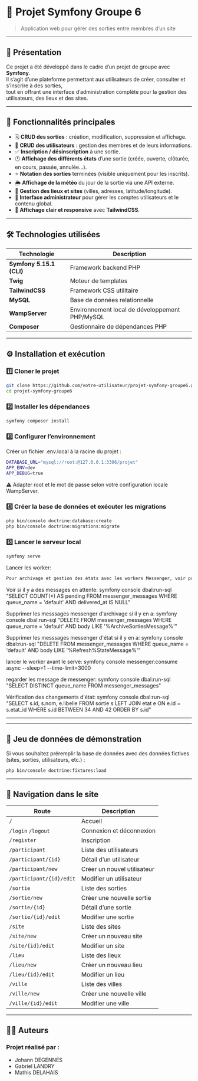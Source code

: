 # 🧭 Projet Symfony Groupe 6

> Application web pour gérer des sorties entre membres d’un site

---

## 🚀 Présentation

Ce projet a été développé dans le cadre d’un projet de groupe avec **Symfony**.  
Il s’agit d’une plateforme permettant aux utilisateurs de créer, consulter et s’inscrire à des sorties,  
tout en offrant une interface d’administration complète pour la gestion des utilisateurs, des lieux et des sites.

---

## 🧩 Fonctionnalités principales

- 🗓️ **CRUD des sorties** : création, modification, suppression et affichage.
- 👥 **CRUD des utilisateurs** : gestion des membres et de leurs informations.
- ✅ **Inscription / désinscription** à une sortie.
- 🕐 **Affichage des différents états** d’une sortie (créée, ouverte, clôturée, en cours, passée, annulée...).
- ⭐ **Notation des sorties** terminées (visible uniquement pour les inscrits).
- 🌦️ **Affichage de la météo** du jour de la sortie via une API externe.
- 📍 **Gestion des lieux et sites** (villes, adresses, latitude/longitude).
- 🔐 **Interface administrateur** pour gérer les comptes utilisateurs et le contenu global.
- 💬 **Affichage clair et responsive** avec **TailwindCSS**.

---

## 🛠️ Technologies utilisées

| Technologie | Description |
|--------------|-------------|
| **Symfony 5.15.1 (CLI)** | Framework backend PHP |
| **Twig** | Moteur de templates |
| **TailwindCSS** | Framework CSS utilitaire |
| **MySQL** | Base de données relationnelle |
| **WampServer** | Environnement local de développement PHP/MySQL |
| **Composer** | Gestionnaire de dépendances PHP |

---

## ⚙️ Installation et exécution

### 1️⃣ Cloner le projet
```bash
git clone https://github.com/votre-utilisateur/projet-symfony-groupe6.git
cd projet-symfony-groupe6
```
### 2️⃣ Installer les dépendances
```bash
symfony composer install
```
### 3️⃣ Configurer l’environnement
Créer un fichier .env.local à la racine du projet :
```bash
DATABASE_URL="mysql://root:@127.0.0.1:3306/projet"
APP_ENV=dev
APP_DEBUG=true
```
⚠️ Adapter root et le mot de passe selon votre configuration locale WampServer.

### 4️⃣ Créer la base de données et exécuter les migrations
```bash
php bin/console doctrine:database:create
php bin/console doctrine:migrations:migrate
```
### 5️⃣ Lancer le serveur local
```bash
symfony serve
```
Lancer les worker: 
```bash
Pour archivage et gestion des états avec les workers Messenger, voir procédure si dessous:
```
Voir si il y a des messages en attente:
symfony console dbal:run-sql "SELECT COUNT(*) AS pending FROM messenger_messages WHERE queue_name = 'default' AND delivered_at IS NULL"

Supprimer les messsages messenger d'archivage si il y en a:
symfony console dbal:run-sql "DELETE FROM messenger_messages WHERE queue_name = 'default' AND body LIKE '%ArchiveSortiesMessage%'"

Supprimer les messsages messenger d'état si il y en a:
symfony console dbal:run-sql "DELETE FROM messenger_messages WHERE queue_name = 'default' AND body LIKE '%Refresh%StateMessage%'"

lancer le worker avant le serve:
symfony console messenger:consume async --sleep=1 --time-limit=3000

regarder les message de messenger:
symfony console dbal:run-sql "SELECT DISTINCT queue_name FROM messenger_messages"

Vérification des changements d'état:
symfony console dbal:run-sql "SELECT s.id, s.nom, e.libelle FROM sortie s LEFT JOIN etat e ON e.id = s.etat_id WHERE s.id BETWEEN 34 AND 42 ORDER BY s.id"

---
---

## 🧪 Jeu de données de démonstration
Si vous souhaitez préremplir la base de données avec des données fictives (sites, sorties, utilisateurs, etc.) :

```bash
php bin/console doctrine:fixtures:load
```

---

## 🧭 Navigation dans le site
| Route | Description |
|--------|--------------|
| `/` | Accueil |
| `/login`  `/logout` | Connexion et déconnexion |
| `/register` | Inscription |
| `/participant` | Liste des utilisateurs |
| `/participant/{id}` | Détail d’un utilisateur |
| `/participant/new` | Créer un nouvel utilisateur |
| `/participant/{id}/edit` | Modifier un utilisateur |
| `/sortie` | Liste des sorties |
| `/sortie/new` | Créer une nouvelle sortie |
| `/sortie/{id}` | Détail d’une sortie |
| `/sortie/{id}/edit` | Modifier une sortie |
| `/site` | Liste des sites |
| `/site/new` | Créer un nouveau site |
| `/site/{id}/edit` | Modifier un site |
| `/lieu` | Liste des lieux |
| `/lieu/new` | Créer un nouveau lieu |
| `/lieu/{id}/edit` | Modifier un lieu |
| `/ville` | Liste des villes |
| `/ville/new` | Créer une nouvelle ville |
| `/ville/{id}/edit` | Modifier une ville |
---

## 👨‍💻 Auteurs
### Projet réalisé par :
- Johann DEGENNES
- Gabriel LANDRY
- Mathis DELAHAIS
